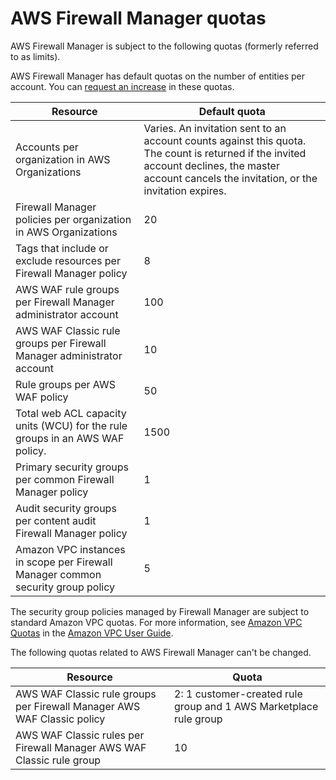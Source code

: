 # AWS Firewall Manager quotas<a name="fms-limits"></a>

AWS Firewall Manager is subject to the following quotas \(formerly referred to as limits\)\. 

AWS Firewall Manager has default quotas on the number of entities per account\. You can [request an increase](https://console.aws.amazon.com/support/home#/case/create?issueType=service-limit-increase&limitType=service-code-waf) in these quotas\.


| Resource | Default quota | 
| --- | --- | 
| Accounts per organization in AWS Organizations | Varies\. An invitation sent to an account counts against this quota\. The count is returned if the invited account declines, the master account cancels the invitation, or the invitation expires\. | 
| Firewall Manager policies per organization in AWS Organizations | 20 | 
|  Tags that include or exclude resources per Firewall Manager policy  | 8 | 
| AWS WAF rule groups per Firewall Manager administrator account | 100 | 
| AWS WAF Classic rule groups per Firewall Manager administrator account | 10 | 
| Rule groups per AWS WAF policy | 50 | 
| Total web ACL capacity units \(WCU\) for the rule groups in an AWS WAF policy\. | 1500 | 
| Primary security groups per common Firewall Manager policy | 1 | 
| Audit security groups per content audit Firewall Manager policy | 1 | 
| Amazon VPC instances in scope per Firewall Manager common security group policy | 5 | 

The security group policies managed by Firewall Manager are subject to standard Amazon VPC quotas\. For more information, see [Amazon VPC Quotas](https://docs.aws.amazon.com/vpc/latest/userguide/amazon-vpc-limits.html) in the [Amazon VPC User Guide](https://docs.aws.amazon.com/vpc/latest/userguide/)\. 

The following quotas related to AWS Firewall Manager can't be changed\.


| Resource | Quota | 
| --- | --- | 
| AWS WAF Classic rule groups per Firewall Manager AWS WAF Classic policy | 2: 1 customer\-created rule group and 1 AWS Marketplace rule group | 
| AWS WAF Classic rules per Firewall Manager AWS WAF Classic rule group | 10 | 